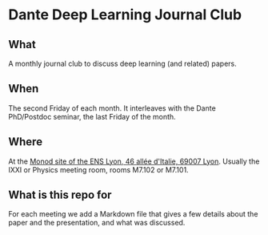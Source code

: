 # Dante Deep Learning Journal Club

## What

A monthly journal club to discuss deep learning (and related) papers.

## When

The second Friday of each month. It interleaves with the Dante PhD/Postdoc seminar, the last Friday of the month.

## Where

At the [Monod site of the ENS Lyon, 46 allée d'Italie, 69007 Lyon](https://www.openstreetmap.org/way/95144113#map=17/45.72977/4.82708). Usually the IXXI or Physics meeting room, rooms M7.102 or M7.101.

## What is this repo for

For each meeting we add a Markdown file that gives a few details about the paper and the presentation, and what was discussed.
